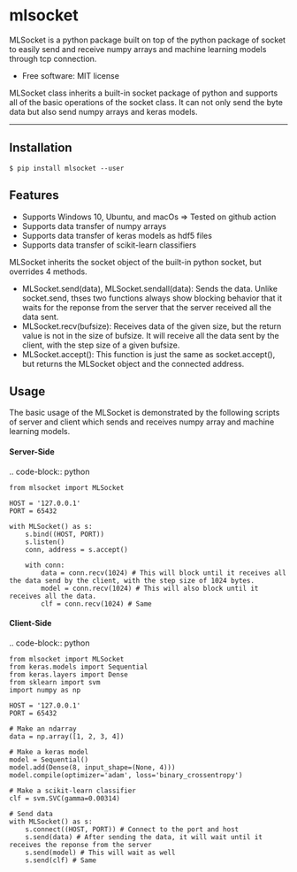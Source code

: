 # mlsocket
MLSocket is a python package built on top of the python package of socket to easily send and receive numpy arrays and machine learning models through tcp connection.

* Free software: MIT license

MLSocket class inherits a built-in socket package of python and supports all of the basic operations of the socket class.
It can not only send the byte data but also send numpy arrays and keras models.

------

## Installation

    $ pip install mlsocket --user
    

## Features

* Supports Windows 10, Ubuntu, and macOs => Tested on github action
* Supports data transfer of numpy arrays
* Supports data transfer of keras models as hdf5 files
* Supports data transfer of scikit-learn classifiers

MLSocket inherits the socket object of the built-in python socket, but overrides 4 methods.

* MLSocket.send(data), MLSocket.sendall(data): Sends the data. Unlike socket.send, thses two functions always show blocking behavior that it waits for the reponse from the server that the server received all the data sent.
* MLSocket.recv(bufsize): Receives data of the given size, but the return value is not in the size of bufsize. It will receive all the data sent by the client, with the step size of a given bufsize.
* MLSocket.accept(): This function is just the same as socket.accept(), but returns the MLSocket object and the connected address.

## Usage

The basic usage of the MLSocket is demonstrated by the following scripts of server and client which sends and receives numpy array and machine learning models.

#### Server-Side

.. code-block:: python

    from mlsocket import MLSocket
    
    HOST = '127.0.0.1'
    PORT = 65432

    with MLSocket() as s:
        s.bind((HOST, PORT))
        s.listen()
        conn, address = s.accept()

        with conn:
            data = conn.recv(1024) # This will block until it receives all the data send by the client, with the step size of 1024 bytes.
            model = conn.recv(1024) # This will also block until it receives all the data.
            clf = conn.recv(1024) # Same

#### Client-Side

.. code-block:: python

    from mlsocket import MLSocket
    from keras.models import Sequential
    from keras.layers import Dense
    from sklearn import svm
    import numpy as np

    HOST = '127.0.0.1'
    PORT = 65432
    
    # Make an ndarray
    data = np.array([1, 2, 3, 4])

    # Make a keras model
    model = Sequential()
    model.add(Dense(8, input_shape=(None, 4)))
    model.compile(optimizer='adam', loss='binary_crossentropy')

    # Make a scikit-learn classifier
    clf = svm.SVC(gamma=0.00314)

    # Send data
    with MLSocket() as s:
        s.connect((HOST, PORT)) # Connect to the port and host
        s.send(data) # After sending the data, it will wait until it receives the reponse from the server
        s.send(model) # This will wait as well
        s.send(clf) # Same

    
